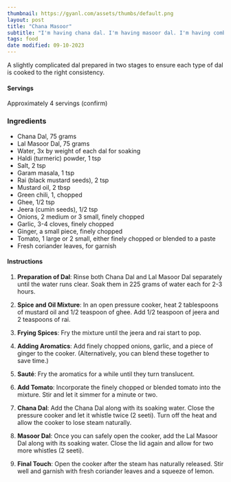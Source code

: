 ```yaml
---
thumbnail: https://gyanl.com/assets/thumbs/default.png
layout: post
title: "Chana Masoor"
subtitle: "I'm having chana dal. I'm having masoor dal. I'm having combination chana dal and masoor dal."
tags: food
date modified: 09-10-2023
---
```


A slightly complicated dal prepared in two stages to ensure each type of dal is cooked to the right consistency.

#### Servings

Approximately 4 servings (confirm)

### Ingredients

- Chana Dal, 75 grams
- Lal Masoor Dal, 75 grams
- Water, 3x by weight of each dal for soaking
- Haldi (turmeric) powder, 1 tsp
- Salt, 2 tsp
- Garam masala, 1 tsp
- Rai (black mustard seeds), 2 tsp
- Mustard oil, 2 tbsp
- Green chili, 1, chopped
- Ghee, 1/2 tsp
- Jeera (cumin seeds), 1/2 tsp
- Onions, 2 medium or 3 small, finely chopped
- Garlic, 3-4 cloves, finely chopped
- Ginger, a small piece, finely chopped
- Tomato, 1 large or 2 small, either finely chopped or blended to a paste
- Fresh coriander leaves, for garnish

#### Instructions

1. **Preparation of Dal**: Rinse both Chana Dal and Lal Masoor Dal separately until the water runs clear. Soak them in 225 grams of water each for 2-3 hours.

2. **Spice and Oil Mixture**: In an open pressure cooker, heat 2 tablespoons of mustard oil and 1/2 teaspoon of ghee. Add 1/2 teaspoon of jeera and 2 teaspoons of rai.

3. **Frying Spices**: Fry the mixture until the jeera and rai start to pop.

4. **Adding Aromatics**: Add finely chopped onions, garlic, and a piece of ginger to the cooker. (Alternatively, you can blend these together to save time.)

5. **Sauté**: Fry the aromatics for a while until they turn translucent.

6. **Add Tomato**: Incorporate the finely chopped or blended tomato into the mixture. Stir and let it simmer for a minute or two.

7. **Chana Dal**: Add the Chana Dal along with its soaking water. Close the pressure cooker and let it whistle twice (2 seeti). Turn off the heat and allow the cooker to lose steam naturally.

8. **Masoor Dal**: Once you can safely open the cooker, add the Lal Masoor Dal along with its soaking water. Close the lid again and allow for two more whistles (2 seeti).

9. **Final Touch**: Open the cooker after the steam has naturally released. Stir well and garnish with fresh coriander leaves and a squeeze of lemon.
